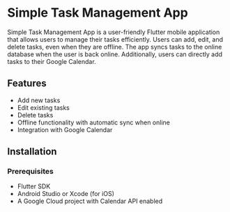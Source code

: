 # Simple Task Management App

Simple Task Management App is a user-friendly Flutter mobile application that allows users to manage their tasks efficiently. Users can add, edit, and delete tasks, even when they are offline. The app syncs tasks to the online database when the user is back online. Additionally, users can directly add tasks to their Google Calendar.

## Features

- Add new tasks
- Edit existing tasks
- Delete tasks
- Offline functionality with automatic sync when online
- Integration with Google Calendar

## Installation

### Prerequisites

- Flutter SDK
- Android Studio or Xcode (for iOS)
- A Google Cloud project with Calendar API enabled
